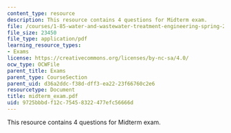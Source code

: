 ```yaml
---
content_type: resource
description: This resource contains 4 questions for Midterm exam.
file: /courses/1-85-water-and-wastewater-treatment-engineering-spring-2006/9725bbbdf12c75458322477efc56666d_midterm_exam.pdf
file_size: 23450
file_type: application/pdf
learning_resource_types:
- Exams
license: https://creativecommons.org/licenses/by-nc-sa/4.0/
ocw_type: OCWFile
parent_title: Exams
parent_type: CourseSection
parent_uid: d36a2ddc-f38d-dff3-ea22-23f66760c2e6
resourcetype: Document
title: midterm_exam.pdf
uid: 9725bbbd-f12c-7545-8322-477efc56666d
---
```

This resource contains 4 questions for Midterm exam.
